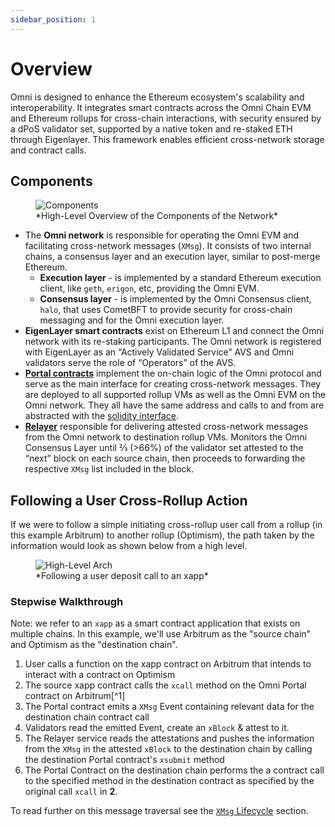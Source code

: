 ```yaml
---
sidebar_position: 1
---
```


# Overview

Omni is designed to enhance the Ethereum ecosystem's scalability and interoperability. It integrates smart contracts across the Omni Chain EVM and Ethereum rollups for cross-chain interactions, with security ensured by a dPoS validator set, supported by a native token and re-staked ETH through Eigenlayer. This framework enables efficient cross-network storage and contract calls.

## Components

<figure>
  <img src="/img/high-level-components.png" alt="Components" />
  <figcaption>*High-Level Overview of the Components of the Network*</figcaption>
</figure>

- The **Omni network** is responsible for operating the Omni EVM and facilitating cross-network messages (`XMsg`). It consists of two internal chains, a consensus layer and an execution layer, similar to post-merge Ethereum.
  - **Execution layer** - is implemented by a standard Ethereum execution client, like `geth`, `erigon`, etc, providing the Omni EVM.
  - **Consensus layer** - is implemented by the Omni Consensus client, `halo`, that uses CometBFT to provide security for cross-chain messaging and for the Omni execution layer.
- **EigenLayer smart contracts** exist on Ethereum L1 and connect the Omni network with its re-staking participants. The Omni network is registered with EigenLayer as an “Actively Validated Service” AVS and Omni validators serve the role of “Operators” of the AVS.
- [**Portal contracts**](../xmessages/components/portal.md) implement the on-chain logic of the Omni protocol and serve as the main interface for creating cross-network messages. They are deployed to all supported rollup VMs as well as the Omni EVM on the Omni network. They all have the same address and calls to and from are abstracted with the [solidity interface](https://github.com/omni-network/omni/blob/22bd4460e254eee4ebf79239897ea04ba9b2db43/contracts/src/interfaces/IOmniPortal.sol).
- [**Relayer**](../xmessages/components/relayer.md) responsible for delivering attested cross-network messages from the Omni network to destination rollup VMs. Monitors the Omni Consensus Layer until ⅔ (>66%) of the validator set attested to the “next” block on each source chain, then proceeds to forwarding the respective `XMsg` list included in the block.

## Following a User Cross-Rollup Action

If we were to follow a simple initiating cross-rollup user call from a rollup (in this example Arbitrum) to another rollup (Optimism), the path taken by the information would look as shown below from a high level.

<figure>
  <img src="/img/high-level-arch.svg" alt="High-Level Arch" />
  <figcaption>*Following a user deposit call to an xapp*</figcaption>
</figure>

### Stepwise Walkthrough

Note: we refer to an `xapp` as a smart contract application that exists on multiple chains. In this example, we'll use Arbitrum as the "source chain" and Optimism as the "destination chain".

1. User calls a function on the xapp contract on Arbitrum that intends to interact with a contract on Optimism
2. The source xapp contract calls the `xcall` method on the Omni Portal contract on Arbitrum[^1]
3. The Portal contract emits a `XMsg` Event containing relevant data for the destination chain contract call
4. Validators read the emitted Event, create an `xBlock` & attest to it.
5. The Relayer service reads the attestations and pushes the information from the `XMsg` in the attested `xBlock` to the destination chain by calling the destination Portal contract's `xsubmit` method
6. The Portal Contract on the destination chain performs the a contract call to the specified method in the destination contract as specified by the original call `xcall` in **2**.

To read further on this message traversal see the [`XMsg` Lifecycle](../xmessages/xmsg.md) section.
